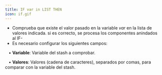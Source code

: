 ```yaml
---
title: IF var in LIST THEN
icon: if.gif
---
```

* Comprueba que existe el valor pasado en la variable *var* en la lista de valores indicada. si es correcto, se procesa los componentes anindados al IF-
* Es necesario configurar los siguientes campos: <br />

&nbsp; &nbsp;• **Variable**: Variable del stash a comprobar. <br />

&nbsp; &nbsp;• **Valores**: Valores (cadena de caracteres), separados por comas, para comparar con la variable del stash.
